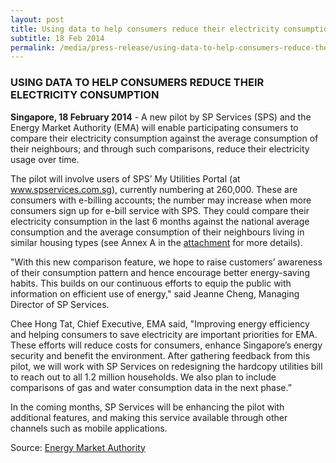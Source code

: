 ```yaml
---
layout: post
title: Using data to help consumers reduce their electricity consumption
subtitle: 18 Feb 2014
permalink: /media/press-release/using-data-to-help-consumers-reduce-their-electricity-consumption
---
```


### USING DATA TO HELP CONSUMERS REDUCE THEIR ELECTRICITY CONSUMPTION

**Singapore, 18 February 2014**  - A new pilot by SP Services (SPS) and the Energy Market Authority (EMA) will enable participating consumers to compare their electricity consumption against the average consumption of their neighbours; and through such comparisons, reduce their electricity usage over time.

The pilot will involve users of SPS’ My Utilities Portal (at [<a href="https://www.spgroup.com.sg/home" target="_blank">www.spservices.com.sg</a>](https://www.spgroup.com.sg/home)), currently numbering at 260,000. These are consumers with e-billing accounts; the number may increase when more consumers sign up for e-bill service with SPS. They could compare their electricity consumption in the last 6 months against the national average consumption and the average consumption of their neighbours living in similar housing types (see Annex A in the [<a href="https://www.ema.gov.sg/cmsmedia/News/Media%20Release/530309ce2c560e-Bill_release_18_Feb14_Final_website.pdf" target="_blank">attachment</a>](https://www.ema.gov.sg/cmsmedia/News/Media%20Release/530309ce2c560e-Bill_release_18_Feb14_Final_website.pdf) for more details).


"With this new comparison feature, we hope to raise customers’ awareness of their consumption pattern and hence encourage better energy-saving habits. This builds on our continuous efforts to equip the public with information on efficient use of energy," said Jeanne Cheng, Managing Director of SP Services.

Chee Hong Tat, Chief Executive, EMA said, "Improving energy efficiency and helping consumers to save electricity are important priorities for EMA. These efforts will reduce costs for consumers, enhance Singapore’s energy security and benefit the environment. After gathering feedback from this pilot, we will work with SP Services on redesigning the hardcopy utilities bill to reach out to all 1.2 million households. We also plan to include comparisons of gas and water consumption data in the next phase.”

In the coming months, SP Services will be enhancing the pilot with additional features, and making this service available through other channels such as mobile applications.

Source: [<a href="https://www.ema.gov.sg/media_release.aspx?news_sid=20140609S3zKFYtaqUG3" target="_blank">Energy Market Authority</a>](https://www.ema.gov.sg/media_release.aspx?news_sid=20140609S3zKFYtaqUG3)